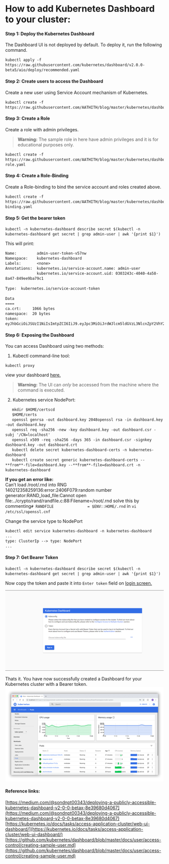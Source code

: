 # How to add Kubernetes Dashboard to your cluster:

#### Step 1: Deploy the Kubernetes Dashboard
The Dashboard UI is not deployed by default. To deploy it, run the following command.

    kubectl apply -f https://raw.githubusercontent.com/kubernetes/dashboard/v2.0.0-beta5/aio/deploy/recommended.yaml

#### Step 2: Create users to access the Dashboard
Create a new user using Service Account mechanism of Kubernetes.

    kubectl create -f https://raw.githubusercontent.com/AATHITH/blog/master/kubernetes/dashboard/sa.yaml

#### Step 3: Create a Role
Create a role with admin privileges.
> **Warning:** The sample role in here have admin privileges and it is for educational purposes only.

    kubectl create -f https://raw.githubusercontent.com/AATHITH/blog/master/kubernetes/dashboard/cluster-role.yaml

#### Step 4: Create a Role-Binding
Create a Role-binding to bind the service account and roles created above.

    kubectl create -f https://raw.githubusercontent.com/AATHITH/blog/master/kubernetes/dashboard/role-binding.yaml
#### Step 5: Get the bearer token

    kubectl -n kubernetes-dashboard describe secret $(kubectl -n kubernetes-dashboard get secret | grep admin-user | awk '{print $1}')
This will print:
```
Name:         admin-user-token-v57nw
Namespace:    kubernetes-dashboard
Labels:       <none>
Annotations:  kubernetes.io/service-account.name: admin-user
              kubernetes.io/service-account.uid: 0303243c-4040-4a58-8a47-849ee9ba79c1

Type:  kubernetes.io/service-account-token

Data
====
ca.crt:     1066 bytes
namespace:  20 bytes
token:      eyJhbGciOiJSUzI1NiIsImtpZCI6IiJ9.eyJpc3MiOiJrdWJlcm5ldGVzL3NlcnZpY2VhY2NvdW50Iiwia3ViZXJuZXRlcy5pby9zZXJ2aWNlYWNjb3VudC9uYW1lc3BhY2UiOiJrdWJlcm5ldGVzLWRhc2hib2FyZCIsImt1YmVybmV0ZXMuaW8vc2VydmljZWFjY291bnQvc2VjcmV0Lm5hbWUiOiJhZG1pbi11c2VyLXRva2VuLXY1N253Iiwia3ViZXJuZXRlcy5pby9zZXJ2aWNlYWNjb3VudC9zZXJ2aWNlLWFjY291bnQubmFtZSI6ImFkbWluLXVzZXIiLCJrdWJlcm5ldGVzLmlvL3NlcnZpY2VhY2NvdW50L3NlcnZpY2UtYWNjb3VudC51aWQiOiIwMzAzMjQzYy00MDQwLTRhNTgtOGE0Ny04NDllZTliYTc5YzEiLCJzdWIiOiJzeXN0ZW06c2Vydmls6

```
#### Step 6: Exposing the Dashboard
You can access Dashboard using two methods:
1) Kubectl command-line tool:
```
kubectl proxy
```
view your dashboard [here.](http://localhost:8001/api/v1/namespaces/kubernetes-dashboard/services/https:kubernetes-dashboard:/proxy/#/login)

> **Warning:** The UI can  _only_  be accessed from the machine where the command is executed.

2) Kubernetes service NodePort:
   
```
   mkdir $HOME/certscd
   $HOME/certs
   openssl genrsa -out dashboard.key 2048openssl rsa -in dashboard.key -out dashboard.key
   openssl req -sha256 -new -key dashboard.key -out dashboard.csr -subj '/CN=localhost'
   openssl x509 -req -sha256 -days 365 -in dashboard.csr -signkey dashboard.key -out dashboard.crt
   kubectl delete secret kubernetes-dashboard-certs -n kubernetes-dashboard
   kubectl create secret generic kubernetes-dashboard-certs --**from**-file=dashboard.key --**from**-file=dashboard.crt -n kubernetes-dashboard
```
**If you get an error like:**  
Can’t load /root/.rnd into RNG  
140212358259136:error:2406F079:random number generator:RAND_load_file:Cannot open file:../crypto/rand/randfile.c:88:Filename=/root/.rnd
solve this by commenting`# RANDFILE               = $ENV::HOME/.rnd` in `vi /etc/ssl/openssl.cnf`

Change the service type to NodePort
```
kubectl edit service kubernetes-dashboard -n kubernetes-dashboard
...
type: ClusterIp --> type: NodePort
...
```

#### Step 7: Get Bearer Token

    kubectl -n kubernetes-dashboard describe secret $(kubectl -n kubernetes-dashboard get secret | grep admin-user | awk '{print $1}')

Now copy the token and paste it into  `Enter token`  field on [login screen.](https://ip:nodeport/#/login)

![login](/kubernetes/dashboard/login.PNG)

Thats it. You have now successfully created a Dashboard for your Kubernetes cluster with a Bearer token.
![ui-dashboard.png](/kubernetes/dashboard/ui-dashboard.png)

#### Reference links:
[https://medium.com/@sondnpt00343/deploying-a-publicly-accessible-kubernetes-dashboard-v2-0-0-betax-8e39680d4067](https://medium.com/@sondnpt00343/deploying-a-publicly-accessible-kubernetes-dashboard-v2-0-0-betax-8e39680d4067)
[https://kubernetes.io/docs/tasks/access-application-cluster/web-ui-dashboard/](https://kubernetes.io/docs/tasks/access-application-cluster/web-ui-dashboard/)
[https://github.com/kubernetes/dashboard/blob/master/docs/user/access-control/creating-sample-user.md](https://github.com/kubernetes/dashboard/blob/master/docs/user/access-control/creating-sample-user.md)
